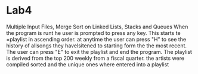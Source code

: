 # Lab4
Multiple Input Files, Merge Sort on Linked Lists, Stacks and Queues 
When the program is runt he user is prompted to press any key. This starts te =playlist in ascending order. at anytime the user can press "H" to see the history of allsongs they havelsitened to starting form the the most recent. The user can press "E" to exit the playlist and end the program.
The playlist is derived from the top 200 weekly from a fiscal quarter. the artists were compiled sorted and the unique ones where entered into a playlist
